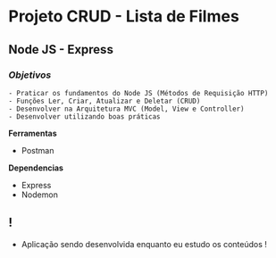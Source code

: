 # Projeto CRUD - Lista de Filmes
## Node JS - Express

### ***Objetivos***
    - Praticar os fundamentos do Node JS (Métodos de Requisição HTTP)
    - Funções Ler, Criar, Atualizar e Deletar (CRUD)
    - Desenvolver na Arquitetura MVC (Model, View e Controller)
    - Desenvolver utilizando boas práticas

**Ferramentas** 
- Postman

**Dependencias**
- Express
- Nodemon

## **!**
- Aplicação sendo desenvolvida enquanto eu estudo os conteúdos !